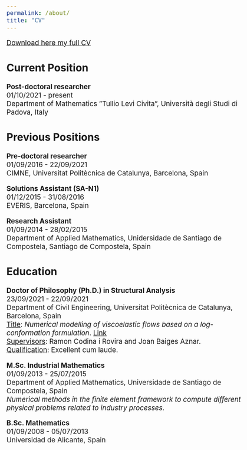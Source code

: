 ```yaml
---
permalink: /about/
title: "CV"
---
```


<style type="text/css">
  body{
  font-size: 14pt;
}
</style>

[Download here my full CV](https://laura-moreno.github.io/assets/docs/CV_220919.pdf)

## Current Position
**Post-doctoral researcher** \
01/10/2021 - present\
Department of Mathematics ”Tullio Levi Civita”, Università degli Studi di Padova, Italy

## Previous Positions
**Pre-doctoral researcher**\
01/09/2016 - 22/09/2021\
CIMNE, Universitat Politècnica de Catalunya, Barcelona, Spain

**Solutions Assistant (SA-N1)**\
01/12/2015 - 31/08/2016\
EVERIS, Barcelona, Spain

**Research Assistant**\
01/09/2014 - 28/02/2015\
Department of Applied Mathematics, Unidersidade de Santiago de Compostela, Santiago de
Compostela, Spain

## Education
**Doctor of Philosophy (Ph.D.) in Structural Analysis**\
23/09/2021 - 22/09/2021\
Department of Civil Engineering, Universitat Politècnica de Catalunya, Barcelona, Spain\
<u>Title</u>: *Numerical modelling of viscoelastic flows based on a log-conformation formulation*. [Link](https://laura-moreno.github.io/assets/docs/PhDThesisLauraMoreno.pdf)\
<u>Supervisors</u>: Ramon Codina i Rovira and Joan Baiges Aznar.\
<u>Qualification</u>: Excellent cum laude.


**M.Sc. Industrial Mathematics**\
01/09/2013 - 25/07/2015\
Department of Applied Mathematics, Universidade de Santiago de Compostela, Spain\
*Numerical methods in the finite element framework to compute different physical problems
related to industry processes.*

**B.Sc. Mathematics**\
01/09/2008 - 05/07/2013\
Universidad de Alicante, Spain
